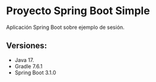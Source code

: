 # Proyecto Spring Boot Simple

Aplicación Spring Boot sobre ejemplo de sesión.

## Versiones:

- Java 17.
- Gradle 7.6.1
- Spring Boot 3.1.0